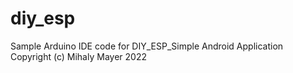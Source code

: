 # diy_esp
Sample Arduino IDE code for DIY_ESP_Simple Android Application
Copyright (c) Mihaly Mayer 2022
